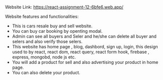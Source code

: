 
Website Link: https://react-assignment-12-6bfe6.web.app/

Website features and functionalities: 

* This is cars resale buy and sell website.
* You can buy car booking by openting modal.
* Admin can see all buyers and Seler and he/she can delete all buyer and selers and also verify those selers.
* This website has home page , blog, dashbord, sign up, login, this design used to by react, react dom, react query, react form hook, firebase , express, mongobd, node js etc.
* You will add a product for sell and also advertising your product in home page.
* You can also delete your product.

